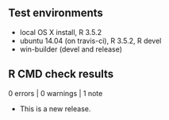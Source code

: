 ## Test environments
* local OS X install, R 3.5.2
* ubuntu 14.04 (on travis-ci), R 3.5.2, R devel
* win-builder (devel and release)

## R CMD check results

0 errors | 0 warnings | 1 note

* This is a new release.
